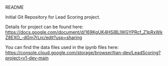 README

Initial Git Repository for Lead Scoring project.

Details for project can be found here: 
https://docs.google.com/document/d/169KgUK4HSiBLIWGYPRcf_Z1pRxWkZ8EXO_-dGm7rLrc/edit?usp=sharing

You can find the data files used in the ipynb files here:
https://console.cloud.google.com/storage/browser/tian-dev/LeadScoring?project=v1-dev-main
